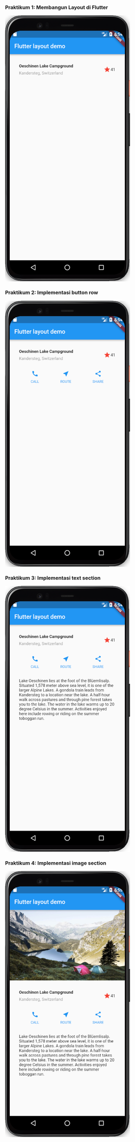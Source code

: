 ### Praktikum 1: Membangun Layout di Flutter
![Screenshot](images/Praktikum1.png)
### Praktikum 2: Implementasi button row
![Screenshot](images/Praktikum2.png)
### Praktikum 3: Implementasi text section
![Screenshot](images/Praktikum3.png)
### Praktikum 4: Implementasi image section
![Screenshot](images/Praktikum4.png)